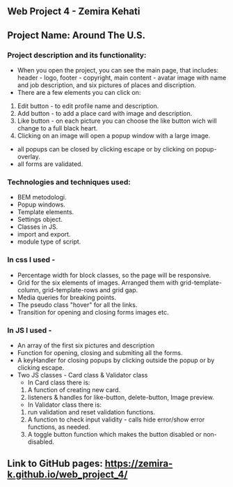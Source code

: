## Web Project 4 - Zemira Kehati

## Project Name: Around The U.S.

### Project description and its functionality: 
* When you open the project, you can see the main page, that includes: header - logo, footer - copyright, main content - avatar image with name and job description, and six pictures of places and discription.
* There are a few elements you can click on:
1. Edit button - to edit profile name and description.
2. Add button - to add a place card with image and description.
3. Like button - on each picture you can choose the like button wich will change to a full black heart.
4. Clicking on an image will open a popup window with a large image.
* all popups can be closed by clicking escape or by clicking on popup-overlay.
* all forms are validated.

### Technologies and techniques used: 
* BEM metodologi.
* Popup windows.
* Template elements.
* Settings object.
* Classes in JS.
* import and export.
* module type of script.

### In css I used - 
* Percentage width for block classes, so the page will be responsive. 
* Grid for the six elements of images. Arranged them with grid-template-column, grid-template-rows and grid gap. 
* Media queries for breaking points. 
* The pseudo class "hover" for all the links.
* Transition for opening and closing forms images etc.

### In JS I used - 
* An array of the first six pictures and description
* Function for opening, closing and submiting all the forms.
* A keyHandler for closing popups by clicking outside the popup or by clicking escape.
* Two JS classes - Card class & Validator class
  * In Card class there is:
  1. A function of creating new card.
  2. listeners & handles for like-button, delete-button, Image preview.
  * In Validator class there is:
  1. run validation and reset validation functions.
  2. A function to check input validity - calls hide error/show error functions, as needed.
  3. A toggle button function which makes the button disabled or non-disabled.


## Link to GitHub pages: https://zemira-k.github.io/web_project_4/